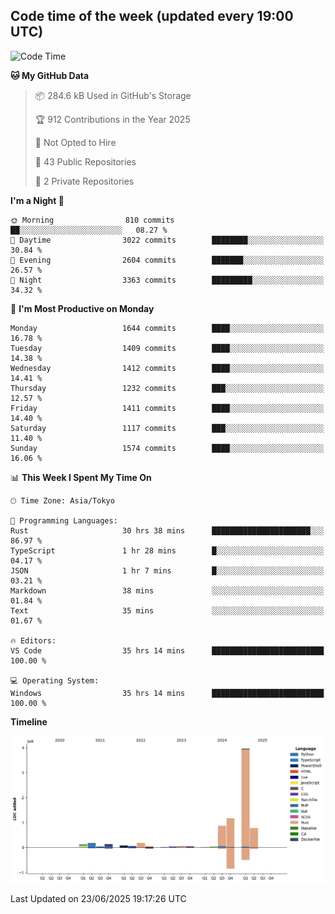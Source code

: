 ## Code time of the week (updated every 19:00 UTC)

<!--START_SECTION:waka-->
![Code Time](http://img.shields.io/badge/Code%20Time-5%2C054%20hrs%2030%20mins-blue)

**🐱 My GitHub Data** 

> 📦 284.6 kB Used in GitHub's Storage 
 > 
> 🏆 912 Contributions in the Year 2025
 > 
> 🚫 Not Opted to Hire
 > 
> 📜 43 Public Repositories 
 > 
> 🔑 2 Private Repositories 
 > 
**I'm a Night 🦉** 

```text
🌞 Morning                810 commits         ██░░░░░░░░░░░░░░░░░░░░░░░   08.27 % 
🌆 Daytime                3022 commits        ████████░░░░░░░░░░░░░░░░░   30.84 % 
🌃 Evening                2604 commits        ███████░░░░░░░░░░░░░░░░░░   26.57 % 
🌙 Night                  3363 commits        █████████░░░░░░░░░░░░░░░░   34.32 % 
```
📅 **I'm Most Productive on Monday** 

```text
Monday                   1644 commits        ████░░░░░░░░░░░░░░░░░░░░░   16.78 % 
Tuesday                  1409 commits        ████░░░░░░░░░░░░░░░░░░░░░   14.38 % 
Wednesday                1412 commits        ████░░░░░░░░░░░░░░░░░░░░░   14.41 % 
Thursday                 1232 commits        ███░░░░░░░░░░░░░░░░░░░░░░   12.57 % 
Friday                   1411 commits        ████░░░░░░░░░░░░░░░░░░░░░   14.40 % 
Saturday                 1117 commits        ███░░░░░░░░░░░░░░░░░░░░░░   11.40 % 
Sunday                   1574 commits        ████░░░░░░░░░░░░░░░░░░░░░   16.06 % 
```


📊 **This Week I Spent My Time On** 

```text
🕑︎ Time Zone: Asia/Tokyo

💬 Programming Languages: 
Rust                     30 hrs 38 mins      ██████████████████████░░░   86.97 % 
TypeScript               1 hr 28 mins        █░░░░░░░░░░░░░░░░░░░░░░░░   04.17 % 
JSON                     1 hr 7 mins         █░░░░░░░░░░░░░░░░░░░░░░░░   03.21 % 
Markdown                 38 mins             ░░░░░░░░░░░░░░░░░░░░░░░░░   01.84 % 
Text                     35 mins             ░░░░░░░░░░░░░░░░░░░░░░░░░   01.67 % 

🔥 Editors: 
VS Code                  35 hrs 14 mins      █████████████████████████   100.00 % 

💻 Operating System: 
Windows                  35 hrs 14 mins      █████████████████████████   100.00 % 
```

**Timeline**

![Lines of Code chart](https://raw.githubusercontent.com/SARDONYX-sard/SARDONYX-sard/main/assets/bar_graph.png)


 Last Updated on 23/06/2025 19:17:26 UTC
<!--END_SECTION:waka-->